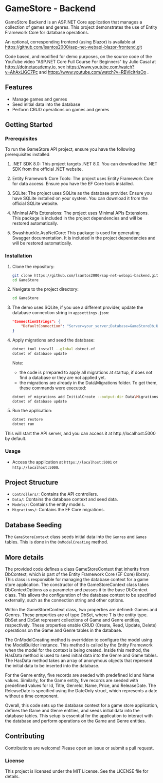 # GameStore - Backend

GameStore Backend is an ASP.NET Core application that manages a collection of games and genres. This project demonstrates the use of Entity Framework Core for database operations.

An optional, corresponding frontend (using Blazor) is available at https://github.com/lsantos2000/asp-net-webapi-blazor-frontend.git 

Code based, and modified for demo purposes, on the source code of the YouTube video "ASP.NET Core Full Course For Beginners" by Julio Casal at https://dotnetacademy.io, see https://www.youtube.com/watch?v=AhAxLiGC7Pc and https://www.youtube.com/watch?v=RBVIclt4sOo .

## Features

- Manage games and genres
- Seed initial data into the database
- Perform CRUD operations on games and genres

## Getting Started

### Prerequisites

To run the GameStore API project, ensure you have the following prerequisites installed:

1. .NET SDK 8.0: This project targets .NET 8.0. You can download the .NET SDK from the official .NET website.

2. Entity Framework Core Tools: The project uses Entity Framework Core for data access. Ensure you have the EF Core tools installed.

3. SQLite: The project uses SQLite as the database provider. Ensure you have SQLite installed on your system. You can download it from the official SQLite website.

4. Minimal APIs Extensions: The project uses Minimal APIs Extensions. This package is included in the project dependencies and will be restored automatically.

5. Swashbuckle.AspNetCore: This package is used for generating Swagger documentation. It is included in the project dependencies and will be restored automatically.

### Installation

1. Clone the repository:
    ```sh
    git clone https://github.com/lsantos2000/sap-net-webapi-backend.git
    cd GameStore
    ```

2. Navigate to the project directory:
    ```sh
    cd GameStore
    ```

3. The demo uses SQLite, if you use a different provider, update the database connection string in `appsettings.json`:
    ```json
    "ConnectionStrings": {
        "DefaultConnection": "Server=your_server;Database=GameStoreDb;User Id=your_user;Password=your_password;"
    }
    ```

4. Apply migrations and seed the database:
    ```sh
    dotnet tool install --global dotnet-ef
    dotnet ef database update
    ```

    Note: 
     - the code is prrepared to apply all migrations at startup, if does not find a database or they are not applied yet.
     - the migrations are already in the Data\Migrations folder. To get them, these commands were executed:

    ```sh
    dotnet ef migrations add InitialCreate --output-dir Data\Migrations
    dotnet ef database update
    ```

5. Run the application:

    ```sh
    dotnet restore
    dotnet run
    ```

This will start the API server, and you can access it at http://localhost:5000 by default.

### Usage

- Access the application at `https://localhost:5001` or `http://localhost:5000`.

## Project Structure

- `Controllers/`: Contains the API controllers.
- `Data/`: Contains the database context and seed data.
- `Models/`: Contains the entity models.
- `Migrations/`: Contains the EF Core migrations.

## Database Seeding

The `GameStoreContext` class seeds initial data into the `Genres` and `Games` tables. This is done in the `OnModelCreating` method.

## More details

The provided code defines a class GameStoreContext that inherits from DbContext, which is part of the Entity Framework Core (EF Core) library. This class is responsible for managing the database context for a game store application. The constructor of the GameStoreContext class takes DbContextOptions<GameStoreContext> as a parameter and passes it to the base DbContext class. This allows the configuration of the database context to be specified externally, such as the connection string and other options.

Within the GameStoreContext class, two properties are defined: Games and Genres. These properties are of type DbSet<T>, where T is the entity type. DbSet<Game> and DbSet<Genre> represent collections of Game and Genre entities, respectively. These properties enable CRUD (Create, Read, Update, Delete) operations on the Game and Genre tables in the database.

The OnModelCreating method is overridden to configure the model using the ModelBuilder instance. This method is called by the Entity Framework when the model for the context is being created. Inside this method, the HasData method is used to seed initial data into the Genre and Game tables. The HasData method takes an array of anonymous objects that represent the initial data to be inserted into the database.

For the Genre entity, five records are seeded with predefined Id and Name values. Similarly, for the Game entity, five records are seeded with predefined values for Id, Title, GenreId, Name, Price, and ReleaseDate. The ReleaseDate is specified using the DateOnly struct, which represents a date without a time component.

Overall, this code sets up the database context for a game store application, defines the Game and Genre entities, and seeds initial data into the database tables. This setup is essential for the application to interact with the database and perform operations on the Game and Genre entities.

## Contributing
Contributions are welcome! Please open an issue or submit a pull request.

### License
This project is licensed under the MIT License. See the LICENSE file for details.


